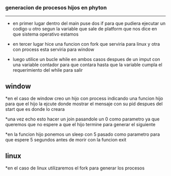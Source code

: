 ### generacion de procesos hijos en phyton
---

* en primer lugar dentro del main puse dos if para que pudiera ejecutar un codigo u otro segun la variable que sale de platform que nos dice en que sistema
operativo estamos

* en tercer lugar hice una funcion con fork que serviria para linux y otra con process esta serviria para window

* luego utilice un bucle while  en ambos casos despues de un imput con una variable contador para que contara hasta que la variable cumpla el requerimiento 
del while para salir

## window

*en el caso de window creo un hijo con process indicando una funcion hijo para que el hijo la ejcute donde mostrar el mensaje con su pid despues del start que 
es donde lo creara

*una vez echo esto hacer un join pasandole un 0 como parametro ya que queremos que no espere a que el hijo termine para generar el siguiente

*en la funcion hijo ponemos un sleep con 5 pasado como parametro para que espere 5 segundos antes de morir con la funcion exit

## linux

*en el caso de linux utilizaremos el fork para generar los procesos
